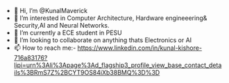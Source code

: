 - 👋 Hi, I’m @KunalMaverick
- 👀 I’m interested in Computer Architecture, Hardware engineeering& Security,AI and Neural Networks.
- 🌱 I’m currently a ECE student in PESU
- 💞️ I’m looking to collaborate on anything thats Electronics or AI
- 📫 How to reach me:- https://www.linkedin.com/in/kunal-kishore-716a83176?lipi=urn%3Ali%3Apage%3Ad_flagship3_profile_view_base_contact_details%3BRmS7Z%2BCYT9OS84iXb38BMQ%3D%3D

<!---
KunalMaverick/KunalMaverick is a ✨ special ✨ repository because its `README.md` (this file) appears on your GitHub profile.
You can click the Preview link to take a look at your changes.
--->
